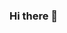 ### Hi there 👋

<!--
**StaceyLouis/staceylouis** is a ✨ _special_ ✨ repository because its `README.md` (this file) appears on your GitHub profile.

Here are some ideas to get you started:

- 🔭 I’m currently working on ... https://github.com/Lambda-School-Labs/micro-fund-fe-a
- 🌱 I’m currently learning ...Python
- 🤔 I’m looking for help with ...
- 💬 Ask me about ... 
- 📫 How to reach me: ... https://staceylouis.tech/
- 😄 Pronouns: ...She/Her
- ⚡ Fun fact: ... French is my first language
-->
